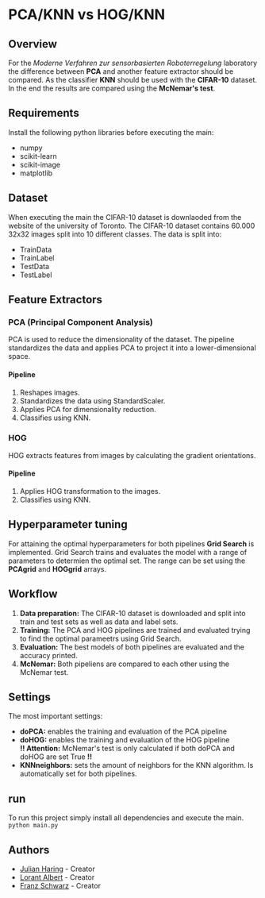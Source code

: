 # PCA/KNN vs HOG/KNN
## Overview
For the *Moderne Verfahren zur sensorbasierten Roboterregelung* laboratory the difference between **PCA** and another feature extractor should be compared. As the classifier **KNN** should be used with the **CIFAR-10** dataset. In the end the results are compared using the **McNemar's test**.

## Requirements
Install the following python libraries before executing the main:
- numpy
- scikit-learn
- scikit-image
- matplotlib

## Dataset
When executing the main the CIFAR-10 dataset is downlaoded from the website of the university of Toronto.
The CIFAR-10 dataset contains 60.000 32x32 images split into 10 different classes.
The data is split into:
- TrainData
- TrainLabel
- TestData
- TestLabel

## Feature Extractors
### PCA (Principal Component Analysis)
PCA is used to reduce the dimensionality of the dataset. The pipeline standardizes the data and applies PCA to project it into a lower-dimensional space.
#### Pipeline
1. Reshapes images.
2. Standardizes the data using StandardScaler.
3. Applies PCA for dimensionality reduction.
4. Classifies using KNN.

### HOG
HOG extracts features from images by calculating the gradient orientations.
#### Pipeline
1. Applies HOG transformation to the images.
2. Classifies using KNN.

## Hyperparameter tuning
For attaining the optimal hyperparameters for both pipelines **Grid Search** is implemented. Grid Search trains and evaluates the model with a range of parameters to determien the optimal set. The range can be set using the **PCAgrid** and **HOGgrid** arrays.

## Workflow 
1. **Data preparation:** The CIFAR-10 dataset is downloaded and split into train and test sets as well as data and label sets.
2. **Training:** The PCA and HOG pipelines are trained and evaluated trying to find the optimal parameetrs using Grid Search.
3. **Evaluation:** The best models of both pipelines are evaluated and the accuracy printed.
4. **McNemar:** Both pipeliens are compared to each other using the McNemar test.

## Settings
The most important settings:
- **doPCA:** enables the training and evaluation of the PCA pipeline
- **doHOG:** enables the training and evaluation of the HOG pipeline  
**!! Attention:** McNemar's test is only calculated if both doPCA and doHOG are set True **!!**  
- **KNNneighbors:** sets the amount of neighbors for the KNN algorithm. Is automatically set for both pipelines.

## run
To run this project simply install all dependencies and execute the main.  
`python main.py`

## Authors
- [Julian Haring](https://github.com/Haring-Bot) - Creator
- [Lorant Albert](https://github.com/AlbertL98) - Creator
- [Franz Schwarz](https://github.com/re23m023) - Creator